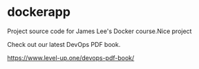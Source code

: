 # dockerapp
Project source code for James Lee's Docker course.Nice project

Check out our latest DevOps PDF book.

https://www.level-up.one/devops-pdf-book/
